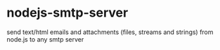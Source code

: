 nodejs-smtp-server
==================
send text/html emails and attachments (files, streams and strings) from node.js to any smtp server
